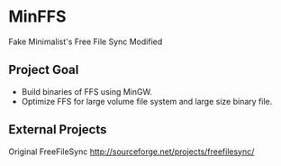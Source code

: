MinFFS
======

Fake Minimalist's Free File Sync Modified


Project Goal
------------

- Build binaries of FFS using MinGW.
- Optimize FFS for large volume file system and large size binary file.


External Projects
-----------------

Original FreeFileSync http://sourceforge.net/projects/freefilesync/




